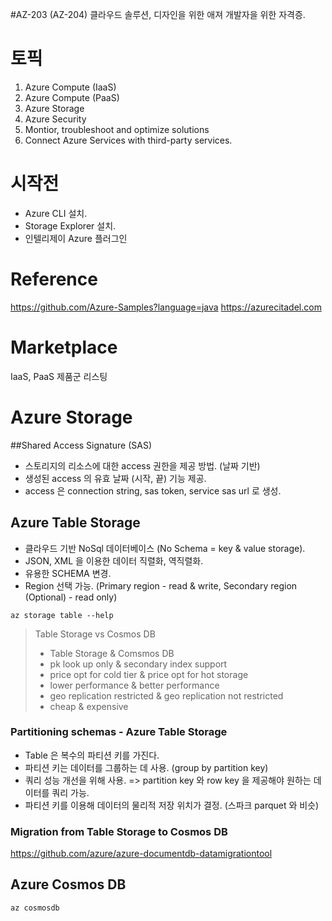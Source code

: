 #AZ-203 (AZ-204)
클라우드 솔루션, 디자인을 위한 애져 개발자을 위한 자격증.

# 토픽
1. Azure Compute (IaaS)
2. Azure Compute (PaaS)
3. Azure Storage 
4. Azure Security
5. Montior, troubleshoot and optimize solutions
6. Connect Azure Services with third-party services.

# 시작전
* Azure CLI 설치.
* Storage Explorer 설치.
* 인텔리제이 Azure 플러그인

# Reference
https://github.com/Azure-Samples?language=java
https://azurecitadel.com

# Marketplace
IaaS, PaaS 제품군 리스팅

# Azure Storage

##Shared Access Signature (SAS)
* 스토리지의 리소스에 대한 access 권한을 제공 방법. (날짜 기반)
* 생성된 access 의 유효 날짜 (시작, 끝) 기능 제공.
* access 은 connection string, sas token, service sas url 로 생성.
 

## Azure Table Storage
* 클라우드 기반 NoSql 데이터베이스 (No Schema = key & value storage).
* JSON, XML 을 이용한 데이터 직렬화, 역직렬화.
* 유용한 SCHEMA 변경.
* Region 선택 가능. (Primary region - read & write, Secondary region (Optional) - read only)

```
az storage table --help
```

> Table Storage vs Cosmos DB
> * Table Storage                   &    Comsmos DB 
> * pk look up only                 & secondary index support
> * price opt for cold tier         & price opt for hot storage
> * lower performance               & better performance 
> * geo replication restricted      & geo replication not restricted
> * cheap                           & expensive

### Partitioning schemas - Azure Table Storage
* Table 은 복수의 파티션 키를 가진다.
* 파티션 키는 데이터를 그룹하는 데 사용. (group by partition key)
* 쿼리 성능 개선을 위해 사용. => partition key 와 row key 을 제공해야 원하는 데이터를 쿼리 가능.
* 파티션 키를 이용해 데이터의 물리적 저장 위치가 결정. (스파크 parquet 와 비슷)

### Migration from Table Storage to Cosmos DB
https://github.com/azure/azure-documentdb-datamigrationtool

## Azure Cosmos DB
```
az cosmosdb
```